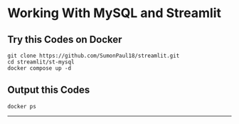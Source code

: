# Working With MySQL and Streamlit  

## Try this Codes on Docker
```
git clone https://github.com/SumonPaul18/streamlit.git
cd streamlit/st-mysql
docker compose up -d
```
## Output this Codes 
```
docker ps 
```
---
